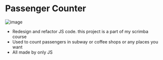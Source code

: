 # Passenger Counter
![image](https://user-images.githubusercontent.com/29084790/143040477-cacc7ee2-c820-4acc-bf18-e070d2dc6fe4.png)

- Redesign and refactor JS code. this project is a part of my scrimba course
- Used to count passengers in subway or coffee shops or any places you want
- All made by only JS
